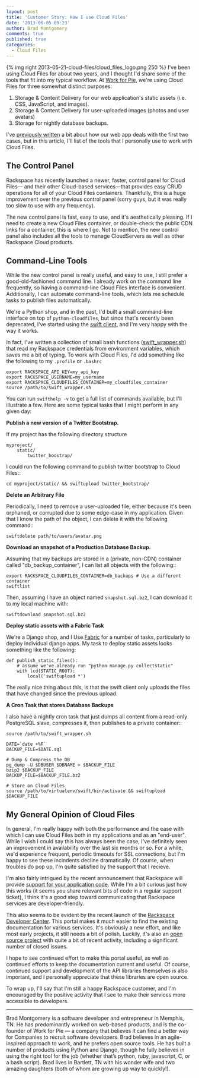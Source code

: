 ```yaml
---
layout: post
title: 'Customer Story: How I use Cloud Files'
date: '2013-06-05 09:23'
author: Brad Montgomery
comments: true
published: true
categories:
  - Cloud Files
---
```

{% img right 2013-05-21-cloud-files/cloud_files_logo.png 250 %}
I've been using Cloud Files for about two years, and I thought I'd share some
of the tools that fit into my typical workflow. At
[Work for Pie](https://workforpie.com), we're using Cloud Files for three
somewhat distinct purposes:

1. Storage & Content Delivery for our web application's static assets (i.e.
   CSS, JavaScript, and images).
2. Storage & Content Delivery for user-uploaded images (photos and user avatars)
3. Storage for nightly database backups.

I've [previously written](http://www.rackspace.com/blog/work-for-pie-cloud-files/)
a bit about how our web app deals with the first two cases, but in this article,
I'll list of the tools that I personally use to work with Cloud Files.<!-- more -->

The Control Panel
-----------------

Rackspace has recently launched a newer, faster, control panel for Cloud Files—
and their other Cloud-based services—that provides easy CRUD operations for
all of your Cloud Files containers. Thankfully, this is a huge improvement over
the previous control panel (sorry guys, but it was really too slow to use with
any frequency).

The new control panel is fast, easy to use, and it's aesthetically pleasing. If
I need to create a new Cloud Files container, or double-check the public CDN
links for a container, this is where I go. Not to mention, the new control panel
also includes all the tools to manage CloudServers as well as other Rackspace
Cloud products.

Command-Line Tools
------------------

While the new control panel is really useful, and easy to use, I still prefer a
good-old-fashioned command line. I already work on the command line frequently,
so having a command-line Cloud Files interface is convenient. Additionally, I
can automate command-line tools, which lets me schedule tasks to publish files
automatically.

We're a Python shop, and in the past, I'd built a small command-line interface
on top of ``python-cloudfiles``, but since that's recently been deprecated, I've
started using the [swift client](https://github.com/openstack/python-swiftclient),
and I'm very happy with the way it works.

In fact, I've written a collection of small bash functions
([swift_wrapper.sh](https://gist.github.com/bradmontgomery/5673778)) that
read my Rackspace credentials from environment variables, which saves me a
bit of typing. To work with Cloud Files, I'd add something like the following
to my ``.profile`` or ``.bashrc``

    export RACKSPACE_API_KEY=my_api_key
    export RACKSPACE_USERNAME=my_username
    export RACKSPACE_CLOUDFILES_CONTAINER=my_cloudfiles_container
    source /path/to/swift_wrapper.sh

You can run ``swifthelp -v`` to get a full list of commands available, but I'll
illustrate a few. Here are some typical tasks that I might perform in any given
day:

**Publish a new version of a Twitter Bootstrap.**

  If my project has the following directory structure

    myproject/
        static/
            twitter_boostrap/

  I could run the following command to publish twitter bootstrap to Cloud Files::

    cd myproject/static/ && swiftupload twitter_bootstrap/

**Delete an Arbitrary File**

  Periodically, I need to remove a user-uploaded file; either because it's been
  orphaned, or corrupted due to some edge-case in my application. Given that
  I know the path of the object, I can delete it with the following command::

    swiftdelete path/to/users/avatar.png

**Download an snapshot of a Production Database Backup.**

  Assuming that my backups are stored in a (private, non-CDN) container called
  "db_backup_container", I can list all objects with the following::

    export RACKSPACE_CLOUDFILES_CONTAINER=db_backups # Use a different container
    swiftlist

  Then, assuming I have an object named ``snapshot.sql.bz2``, I can download
  it to my local machine with:

    swiftdownload snapshot.sql.bz2

**Deploy static assets with a Fabric Task**

  We're a Django shop, and I Use [Fabric](http://fabfile.org/) for a number
  of tasks, particularly to deploy individual django apps. My task to deploy
  static assets looks something like the following:

    def publish_static_files():
        # assume we've already run "python manage.py collectstatic"
        with lcd(STATIC_ROOT):
            local('swiftupload *')

  The really nice thing about this, is that the swift client only uploads the
  files that have changed since the previous upload.

**A Cron Task that stores Database Backups**

  I also have a nightly cron task that just dumps all content from a read-only
  PostgreSQL slave, compresses it, then publishes to a private container::

    source /path/to/swift_wrapper.sh

    DATE=`date +%F`
    BACKUP_FILE=$DATE.sql

    # Dump & Compress the DB
    pg_dump -U $DBUSER $DBNAME > $BACKUP_FILE
    bzip2 $BACKUP_FILE
    BACKUP_FILE=$BACKUP_FILE.bz2

    # Store on Cloud Files
    source /path/to/virtualenv/swift/bin/activate && swiftupload $BACKUP_FILE


My General Opinion of Cloud Files
--------------------------------

In general, I'm really happy with both the performance and the ease with which
I can use Cloud Files both in my applications and as an "end-user". While I wish
I could say this has always been the case, I've definitely seen an improvement
in availability over the last six months or so. For a while, we'd experience
frequent, periodic timeouts for SSL connections, but I'm happy to see these
incindents decline dramatically. Of course, when troubles do pop up, I'm quite
satisfied by the support that I recieve.

I'm also fairly intrigued by the recent announcement that Rackspace will provide
[support for your application code](http://www.rackspace.com/blog/rackspace-developer-support-fanatical-support-for-your-code/).
While I'm a bit curious just how this works (it seems you share relevant bits
of code in a regular support ticket), I think it's a good step toward
communicating that Rackspace services are developer-friendly.

This also seems to be evident by the recent launch of the
[Rackspace Developer Center](http://developer.rackspace.com). This portal
makes it much easier to find the existing documentation for various services.
It's obviously a new effort, and like most early projects, it still needs a bit
of polish. Luckily, it's also an
[open source project](https://github.com/rackerlabs/devsite/) with quite
a bit of recent activity, including a significant number of closed issues.

I hope to see continued effort to make this portal useful, as well as continued
efforts to keep the documentation current and useful. Of course, continued
support and development of the API libraries themselves is also important, and
I personally appreciate that these libraries are open source.

To wrap up, I'll say that I'm still a happy Rackspace customer, and I'm
encouraged by the positive activity that I see to make their services more
accessible to developers.

---

Brad Montgomery is a software developer and entrepreneur in Memphis, TN. He has predominantly worked on web-based products, and is the co-founder of Work for Pie — a company that believes it can find a better way for Companies to recruit software developers. Brad believes in an agile-inspired approach to work, and he prefers open source tools. He has built a number of products using Python and Django, though he fully believes in using the right tool for the job (whether that’s python, ruby, javascript, C, or a bash script). Brad lives in Bartlett, TN with his wonder wife and two amazing daughters (both of whom are growing up way to quickly!).
